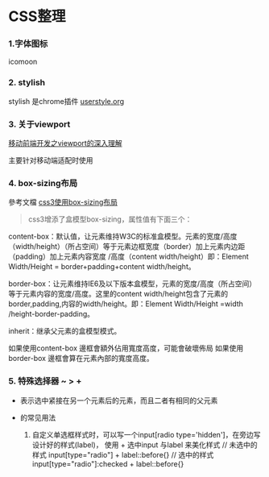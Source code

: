 # CSS整理

### 1.字体图标

icomoon

### 2. stylish

stylish 是chrome插件
[userstyle.org](https://userstyles.org/)


### 3. 关于viewport

[移动前端开发之viewport的深入理解](https://www.cnblogs.com/2050/p/3877280.html#!comments)

主要针对移动端适配时使用

### 4. box-sizing布局

參考文檔
[css3使用box-sizing布局](https://www.cnblogs.com/ooooevan/p/5470982.html)

>css3增添了盒模型box-sizing，属性值有下面三个：

content-box：默认值，让元素维持W3C的标准盒模型。元素的宽度/高度（width/height）（所占空间）等于元素边框宽度（border）加上元素内边距（padding）加上元素内容宽度 /高度（content width/height）即：Element Width/Height = border+padding+content width/height。

border-box：让元素维持IE6及以下版本盒模型，元素的宽度/高度（所占空间）等于元素内容的宽度/高度。这里的content width/height包含了元素的border,padding,内容的width/height。即：Element Width/Height =width /height-border-padding。

inherit：继承父元素的盒模型模式。

如果使用content-box 邊框會額外佔用寬度高度，可能會破壞佈局
如果使用border-box 邊框會算在元素內部的寬度高度。


### 5. 特殊选择器 ~ > +

+ 表示选中紧接在另一个元素后的元素，而且二者有相同的父元素

+ 的常见用法
  1. 自定义单选框样式时，可以写一个input\[radio type='hidden'\]，在旁边写设计好的样式(label)，
  使用 + 选中input 与label 来美化样式
  // 未选中的样式
  input\[type="radio"\] + label::before{}
  // 选中的样式
  input\[type="radio"\]:checked + label::before{}
  


